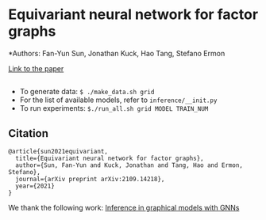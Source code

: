 # Equivariant neural network for factor graphs

*Authors: Fan-Yun Sun, Jonathan Kuck, Hao Tang, Stefano Ermon

[Link to the paper](https://arxiv.org/abs/2109.14218)

##

* To generate data: `$ ./make_data.sh grid`
* For the list of available models, refer to `inference/__init.py`
* To run experiments: `$./run_all.sh grid MODEL TRAIN_NUM`

## Citation

```
@article{sun2021equivariant,
  title={Equivariant neural network for factor graphs},
  author={Sun, Fan-Yun and Kuck, Jonathan and Tang, Hao and Ermon, Stefano},
  journal={arXiv preprint arXiv:2109.14218},
  year={2021}
}
```

We thank the following work: [Inference in graphical models with GNNs
](https://github.com/krishvishal/pgm_graph_inference/tree/master)
